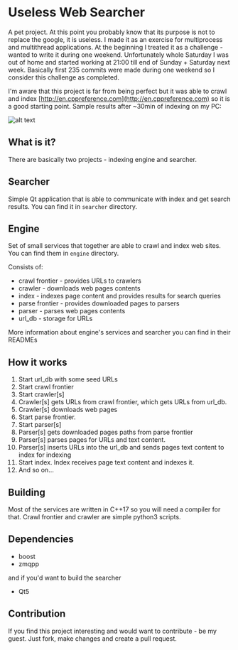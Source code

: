 # Useless Web Searcher

A pet project. At this point you probably know that its purpose is not to replace the google, it is useless. I made it as an exercise for multiprocess and multithread applications. At the beginning I treated it as a challenge - wanted to write it during one weekend. Unfortunately whole Saturday I was out of home and started working at 21:00 till end of Sunday + Saturday next week. Basically first 235 commits were made during one weekend so I consider this challenge as completed.

I'm aware that this project is far from being perfect but it was able to crawl and index [http://en.cppreference.com](http://en.cppreference.com) so it is a good starting point. Sample results after ~30min of indexing on my PC:

![alt text](https://github.com/stryku/useless_web_searcher/blob/master/img/string_example.png)


## What is it?
There are basically two projects - indexing engine and searcher.

## Searcher
Simple Qt application that is able to communicate with index and get search results. You can find it in `searcher` directory.

## Engine
Set of small services that together are able to crawl and index web sites. You can find them in `engine` directory.

Consists of:
* crawl frontier - provides URLs to crawlers
* crawler - downloads web pages contents
* index - indexes page content and provides results for search queries
* parse frontier - provides downloaded pages to parsers
* parser - parses web pages contents
* url_db - storage for URLs

More information about engine's services and searcher you can find in their READMEs

## How it works
1. Start url_db with some seed URLs
2. Start crawl frontier
3. Start crawler[s]
4. Crawler[s] gets URLs from crawl frontier, which gets URLs from url_db.
5. Crawler[s] downloads web pages
6. Start parse frontier.
7. Start parser[s]
8. Parser[s] gets downloaded pages paths from parse frontier
9. Parser[s] parses pages for URLs and text content.
10. Parser[s] inserts URLs into the url_db and sends pages text content to index for indexing
11. Start index. Index receives page text content and indexes it.
12. And so on...


## Building
Most of the services are written in C++17 so you will need a compiler for that. Crawl frontier and crawler are simple python3 scripts.

## Dependencies
* boost
* zmqpp

and if you'd want to build the searcher
* Qt5

## Contribution
If you find this project interesting and would want to contribute - be my guest. Just fork, make changes and create a pull request.
